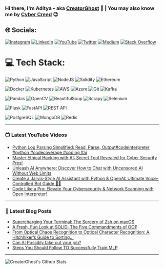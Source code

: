 
### Hi there, I'm Aditya - aka [CreatorGhost][website] 👋 | You may also know me by [Cyber Creed][youtube] 😉


## 🌐 Socials:
[![Instagram](https://img.shields.io/badge/Instagram-%23E4405F.svg?logo=Instagram&logoColor=white)](https://instagram.com/adityapratap0) [![LinkedIn](https://img.shields.io/badge/LinkedIn-%230077B5.svg?logo=linkedin&logoColor=white)](https://www.linkedin.com/in/aditya-p-s/) [![YouTube](https://img.shields.io/badge/YouTube-%23FF0000.svg?logo=YouTube&logoColor=white)](https://www.youtube.com/cybercreed) [![Twitter](https://img.shields.io/badge/Twitter-%231DA1F2.svg?logo=Twitter&logoColor=white)](https://twitter.com/crypto_adii) [![Medium](https://img.shields.io/badge/Medium-%23000000.svg?logo=Medium&logoColor=white)](https://medium.com/@creatorghost) [![Stack Overflow](https://img.shields.io/badge/Stack%20Overflow-%23FE7A16.svg?logo=Stack-Overflow&logoColor=white)](https://stackoverflow.com/users/12541639/creatorghost)

# 💻 Tech Stack:
![Python](https://img.shields.io/badge/python-3670A0?style=for-the-badge&logo=python&logoColor=ffdd54)  ![JavaScript](https://img.shields.io/badge/javascript-%23323330.svg?style=for-the-badge&logo=javascript&logoColor=%23F7DF1E) ![NodeJS](https://img.shields.io/badge/node.js-6DA55F?style=for-the-badge&logo=node.js&logoColor=white) ![Solidity](https://img.shields.io/badge/Solidity-%23593d88.svg?style=for-the-badge&logo=Solidity&logoColor=white) ![Ethereum](https://img.shields.io/badge/Ethereum-%233C3C3D.svg?style=for-the-badge&logo=Ethereum&logoColor=white) 

![Docker](https://img.shields.io/badge/docker-%230db7ed.svg?style=for-the-badge&logo=docker&logoColor=white) ![Kubernetes](https://img.shields.io/badge/kubernetes-%23326ce5.svg?style=for-the-badge&logo=kubernetes&logoColor=white) ![AWS](https://img.shields.io/badge/AWS-%23FF9900.svg?style=for-the-badge&logo=amazon-aws&logoColor=white) ![Azure](https://img.shields.io/badge/azure-%230072C6.svg?style=for-the-badge&logo=azure-devops&logoColor=white) ![Git](https://img.shields.io/badge/git-%23F05033.svg?style=for-the-badge&logo=git&logoColor=white) ![Kafka](https://img.shields.io/badge/Kafka-%23231F20.svg?style=for-the-badge&logo=Apache-Kafka&logoColor=white)

![Pandas](https://img.shields.io/badge/pandas-%23150458.svg?style=for-the-badge&logo=pandas&logoColor=white) ![OpenCV](https://img.shields.io/badge/opencv-%23white.svg?style=for-the-badge&logo=opencv&logoColor=white) ![BeautifulSoup](https://img.shields.io/badge/BeautifulSoup-%2343853D.svg?style=for-the-badge&logo=BeautifulSoup&logoColor=white) ![Scrapy](https://img.shields.io/badge/Scrapy-%2314a853.svg?style=for-the-badge&logo=Scrapy&logoColor=white) ![Selenium](https://img.shields.io/badge/Selenium-%24343A40.svg?style=for-the-badge&logo=Selenium&logoColor=green)

![Flask](https://img.shields.io/badge/flask-%23000.svg?style=for-the-badge&logo=flask&logoColor=white)  ![FastAPI](https://img.shields.io/badge/FastAPI-005571?style=for-the-badge&logo=fastapi)  ![REST API](https://img.shields.io/badge/REST%20API-%236DB33F.svg?style=for-the-badge&logo=restapi)

 ![PostgreSQL](https://img.shields.io/badge/PostgreSQL-%23336791.svg?style=for-the-badge&logo=postgresql&logoColor=white) ![MongoDB](https://img.shields.io/badge/MongoDB-%234ea94b.svg?style=for-the-badge&logo=mongodb&logoColor=white) ![Redis](https://img.shields.io/badge/Redis-%23DD0031.svg?style=for-the-badge&logo=redis&logoColor=white)
 
 
 


---

### 📺 Latest YouTube Videos
<!-- YOUTUBE:START -->
- [Python Log Parsing Simplified: Read, Parse, Output#codeinterpreter #python #codecoverage #coding #ai](https://www.youtube.com/watch?v=PIRMvWY5yho)
- [Master Ethical Hacking with AI: Secret Tool Revealed for Cyber Security Pros!](https://www.youtube.com/watch?v=dj14kalKMzo)
- [Unleash AI Anywhere: Discover How to Chat with Uncensored AI Without Web Limits](https://www.youtube.com/watch?v=jPxSD8cTTJg)
- [Create a Jarvis-Style AI Assistant with Python &amp; OpenAI: Ultimate Voice-Controlled Bot Guide 🚀🤖](https://www.youtube.com/watch?v=6NjEUM8GCBc)
- [Code Like a Pro: Elevate Your Cybersecurity &amp; Network Scanning with Open Interpreter!](https://www.youtube.com/watch?v=wiTUfpmj42M)
<!-- YOUTUBE:END -->

---

### 📕 Latest Blog Posts
<!-- BLOG-POST-LIST:START -->
- [Supercharging Your Terminal: The Sorcery of Zsh on macOS](https://medium.com/@creatorghost/supercharging-your-terminal-the-sorcery-of-zsh-on-macos-6342b8107baa?source=rss-71257e3bbfe------2)
- [A Fresh, Fun Look at SOLID: The Five Commandments of OOP](https://medium.com/@creatorghost/a-fresh-fun-look-at-solid-the-five-commandments-of-oop-cbccf42a02c2?source=rss-71257e3bbfe------2)
- [From Optical Chaos Recognition to Optical Character Recognition: A Hitchhiker’s Guide to Sorting…](https://medium.com/@creatorghost/from-optical-chaos-recognition-to-optical-character-recognition-a-hitchhikers-guide-to-sorting-d40ff95eae5f?source=rss-71257e3bbfe------2)
- [Can AI Possibly take out your job?](https://medium.com/@creatorghost/can-ai-possibly-take-out-your-job-cf0c5deb808a?source=rss-71257e3bbfe------2)
- [Steps You Should Follow TO Successfully Train MLP](https://medium.com/analytics-vidhya/steps-you-should-follow-to-successfully-train-mlp-40a98c3b5bb3?source=rss-71257e3bbfe------2)
<!-- BLOG-POST-LIST:END -->

---

<img align="left" alt="CreatorGhost's Github Stats" src="https://github-readme-stats.vercel.app/api?username=CreatorGhost&show_icons=true&hide_border=true" />

[website]: https://creatorghost.com/
[twitter]: https://twitter.com/AdityaP11685274
[youtube]: https://www.youtube.com/cybercreed
[instagram]: https://www.instagram.com/adityapratap0/
[linkedin]: https://www.linkedin.com/in/aditya-p-s/
[DataSciencePlaylist]: https://www.youtube.com/playlist?list=PL_fmjj92uLQUbtOrOCRu8sISG7Ses3LNF
[CompetitiveProgrammingPlaylist]: https://www.youtube.com/playlist?list=PL_fmjj92uLQW1T1iLeWRJfvC1dSMiGIUy
[PythonPlaylist]: https://www.youtube.com/playlist?list=PL_fmjj92uLQUCidMh8OOE0UeLlS1xZmWD
[CyberSecurityPlaylist]: https://www.youtube.com/playlist?list=PL_fmjj92uLQVZzapdvOwX5H9sDahaM06I
[Complete Data Science Course]: https://www.youtube.com/playlist?list=PL_fmjj92uLQUbtOrOCRu8sISG7Ses3LNF
